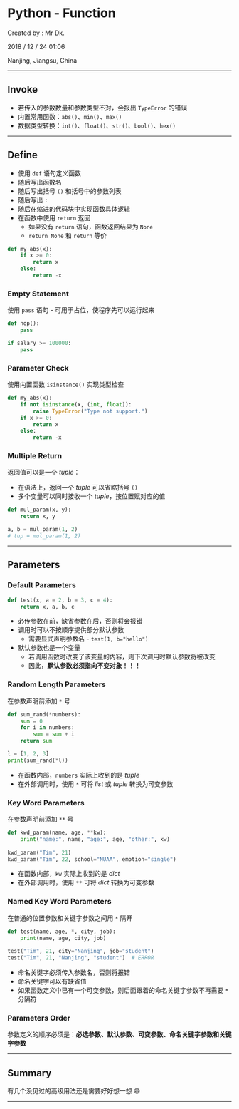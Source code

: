 # Python - Function

Created by : Mr Dk.

2018 / 12 / 24 01:06

Nanjing, Jiangsu, China

---

## Invoke

* 若传入的参数数量和参数类型不对，会报出 `TypeError` 的错误
* 内置常用函数：`abs()`、`min()`、`max()`
* 数据类型转换：`int()`、`float()`、`str()`、`bool()`、`hex()`

---

## Define

* 使用 `def` 语句定义函数
* 随后写出函数名
* 随后写出括号 `()` 和括号中的参数列表
* 随后写出 `:`
* 随后在缩进的代码块中实现函数具体逻辑
* 在函数中使用 `return` 返回
  * 如果没有 `return` 语句，函数返回结果为 `None`
  * `return None` 和 `return` 等价

```python
def my_abs(x):
    if x >= 0:
        return x
    else:
        return -x
```

### Empty Statement

使用 `pass` 语句 - 可用于占位，使程序先可以运行起来

```python
def nop():
    pass
```

```python
if salary >= 100000:
    pass
```

### Parameter Check

使用内置函数 `isinstance()` 实现类型检查

```python
def my_abs(x):
    if not isinstance(x, (int, float)):
        raise TypeError("Type not support.")
    if x >= 0:
        return x
    else:
        return -x
```

### Multiple Return

返回值可以是一个 _tuple_：

* 在语法上，返回一个 _tuple_ 可以省略括号 `()`
* 多个变量可以同时接收一个 _tuple_，按位置赋对应的值

```python
def mul_param(x, y):
    return x, y

a, b = mul_param(1, 2)
# tup = mul_param(1, 2)
```

---

## Parameters

### Default Parameters

```python
def test(x, a = 2, b = 3, c = 4):
    return x, a, b, c
```

* 必传参数在前，缺省参数在后，否则将会报错
* 调用时可以不按顺序提供部分默认参数
  * 需要显式声明参数名 - `test(1, b="hello")`
* 默认参数也是一个变量
  * 若调用函数时改变了该变量的内容，则下次调用时默认参数将被改变
  * 因此，__默认参数必须指向不变对象！！！__

### Random Length Parameters

在参数声明前添加 `*` 号

```python
def sum_rand(*numbers):
    sum = 0
    for i in numbers:
        sum = sum + i
    return sum

l = [1, 2, 3]
print(sum_rand(*l))
```

* 在函数内部，`numbers` 实际上收到的是 _tuple_
* 在外部调用时，使用 `*` 可将 _list_ 或 _tuple_ 转换为可变参数

### Key Word Parameters

在参数声明前添加 `**` 号

```python
def kwd_param(name, age, **kw):
    print("name:", name, "age:", age, "other:", kw)
    
kwd_param("Tim", 21)
kwd_param("Tim", 22, school="NUAA", emotion="single")
```

* 在函数内部，`kw` 实际上收到的是 _dict_
* 在外部调用时，使用 `**` 可将 _dict_ 转换为可变参数

### Named Key Word Parameters

在普通的位置参数和关键字参数之间用 `*` 隔开

```python
def test(name, age, *, city, job):
    print(name, age, city, job)	
    
test("Tim", 21, city="Nanjing", job="student")
test("Tim", 21, "Nanjing", "student")  # ERROR
```

* 命名关键字必须传入参数名，否则将报错
* 命名关键字可以有缺省值
* 如果函数定义中已有一个可变参数，则后面跟着的命名关键字参数不再需要 `*` 分隔符

### Parameters Order

参数定义的顺序必须是：__必选参数、默认参数、可变参数、命名关键字参数和关键字参数__

---

## Summary

有几个没见过的高级用法还是需要好好想一想 :sweat_smile:

---

